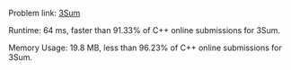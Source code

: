 Problem link: [3Sum](https://leetcode.com/problems/3sum/)

Runtime: 64 ms, faster than 91.33% of C++ online submissions for 3Sum.

Memory Usage: 19.8 MB, less than 96.23% of C++ online submissions for 3Sum.